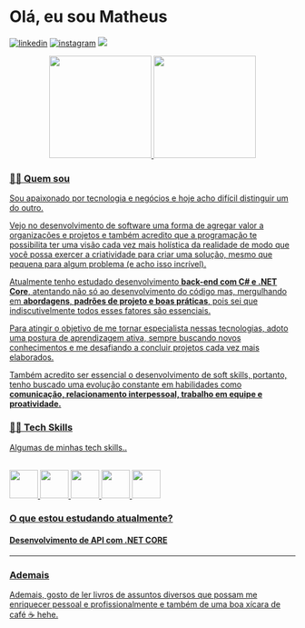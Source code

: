 # Olá, eu sou Matheus

[![linkedin][linkedin-shield]][linkedin-url]
[![instagram][instagram-shield]][instagram-url]
<a href="mailto:matheussiqueira.work@gmail.com" target="_blank">
<img src="https://img.shields.io/badge/Gmail-D14836?style=for-the-badge&logo=gmail&logoColor=white"></a>

<div align="center">
  <a href="https://github.com/matheuz-siqueira">
  <img height="180em" src="https://github-readme-stats.vercel.app/api?username=matheuz-siqueira&show_icons=true&theme=dark&include_all_commits=true&count_private=true"/>
  <img height="180em" src="https://github-readme-stats.vercel.app/api/top-langs/?username=matheuz-siqueira&layout=compact&langs_count=7&theme=dark"/>
</div>

### **👨🏿 Quem sou**

Sou apaixonado por tecnologia e negócios e hoje acho difícil distinguir um do outro.

Vejo no desenvolvimento de software uma forma de agregar valor a organizações e projetos e também acredito que a programação te possibilita ter uma visão cada vez mais holística da realidade de modo que você possa exercer a criatividade para criar uma solução, mesmo que pequena para algum problema (e acho isso incrível).

Atualmente tenho estudado desenvolvimento **back-end com C# e .NET Core**, atentando não só ao desenvolvimento do código mas, mergulhando em **abordagens**, **padrões de projeto e boas práticas**, pois sei que indiscutivelmente todos esses fatores são essenciais.

Para atingir o objetivo de me tornar especialista nessas tecnologias, adoto uma postura de aprendizagem ativa, sempre buscando novos conhecimentos e me desafiando a concluir projetos cada vez mais elaborados.

Também acredito ser essencial o desenvolvimento de soft skills, portanto, tenho buscado uma evolução constante em habilidades como **comunicação, relacionamento interpessoal, trabalho em equipe e proatividade.**

### **👨‍💻 Tech Skills**

Algumas de minhas tech skills..

<div style="display: inline_block"><br>
<img height="50" src="https://cdn.jsdelivr.net/gh/devicons/devicon/icons/dotnetcore/dotnetcore-original.svg" />
<img height="50" src="https://cdn.jsdelivr.net/gh/devicons/devicon/icons/csharp/csharp-original.svg" />
<img height="50" src="https://cdn.jsdelivr.net/gh/devicons/devicon/icons/javascript/javascript-original.svg" />
<img height="50" src="https://cdn.jsdelivr.net/gh/devicons/devicon/icons/git/git-original.svg" />
<img height="50" src="https://cdn.jsdelivr.net/gh/devicons/devicon/icons/vscode/vscode-original.svg" />
</div>

### **O que estou estudando atualmente?**

#### Desenvolvimento de API com .NET CORE

---

### **Ademais**

Ademais, gosto de ler livros de assuntos diversos que possam me enriquecer pessoal e profissionalmente e também de uma boa xícara de café ☕️ hehe.

<!-- URLs -->

[linkedin-url]: https://www.linkedin.com/in/matheussiqueira-me/
[instagram-url]: https://www.instagram.com/matheuz_siqueira/

[gmail-url]: [matheussiqueira.work@gmail.com]

<!-- Badges -->

[linkedin-shield]: https://img.shields.io/badge/linkedin-%230077B5.svg?style=for-the-badge&logo=linkedin&logoColor=white
[instagram-shield]: https://img.shields.io/badge/Instagram-%23E4405F.svg?style=for-the-badge&logo=Instagram&logoColor=white
[gmail-shield]: https://img.shields.io/badge/Gmail-D14836?style=for-the-badge&logo=gmail&logoColor=white
